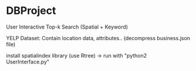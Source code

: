 # DBProject
User Interactive Top-k Search (Spatial + Keyword)

YELP Dataset: Contain location data, attributes.. (decompress business.json file)

install spatialindex library (use Rtree)
-> run with "python2 UserInterface.py"
